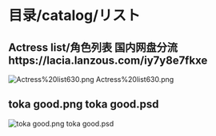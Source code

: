 # 目录/catalog/リスト
## Actress list/角色列表  国内网盘分流https://lacia.lanzous.com/iy7y8e7fkxe
![Actress%20list630.png Actress%20list630.png](https://raw.githubusercontent.com/Marcus-Lacia/AliceGearAegis-material/master/Make/Actress%20list630.png "") 
## toka good.png toka good.psd

![toka good.png toka good.psd](https://github.com/Marcus-Lacia/AliceGearAegis-material/blob/master/Make/toka%20good.png "") 
